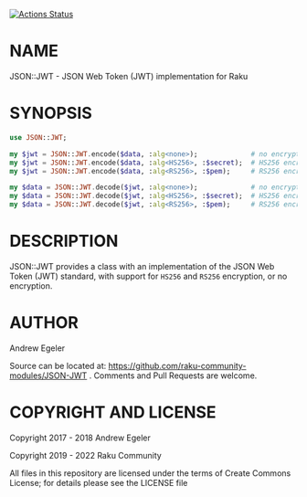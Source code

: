 [![Actions Status](https://github.com/raku-community-modules/JSON-JWT/workflows/test/badge.svg)](https://github.com/raku-community-modules/JSON-JWT/actions)

NAME
====

JSON::JWT - JSON Web Token (JWT) implementation for Raku

SYNOPSIS
========

```raku
use JSON::JWT;

my $jwt = JSON::JWT.encode($data, :alg<none>);             # no encryption
my $jwt = JSON::JWT.encode($data, :alg<HS256>, :$secret);  # HS256 encryption
my $jwt = JSON::JWT.encode($data, :alg<RS256>, :$pem);     # RS256 encryption

my $data = JSON::JWT.decode($jwt, :alg<none>);             # no encryption
my $data = JSON::JWT.decode($jwt, :alg<HS256>, :$secret);  # HS256 encryption
my $data = JSON::JWT.decode($jwt, :alg<RS256>, :$pem);     # RS256 encryption
```

DESCRIPTION
===========

JSON::JWT provides a class with an implementation of the JSON Web Token (JWT) standard, with support for `HS256` and `RS256` encryption, or no encryption.

AUTHOR
======

Andrew Egeler

Source can be located at: https://github.com/raku-community-modules/JSON-JWT . Comments and Pull Requests are welcome.

COPYRIGHT AND LICENSE
=====================

Copyright 2017 - 2018 Andrew Egeler

Copyright 2019 - 2022 Raku Community

All files in this repository are licensed under the terms of Create Commons License; for details please see the LICENSE file

